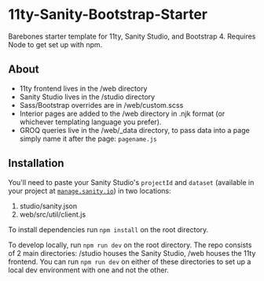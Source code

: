 # 11ty-Sanity-Bootstrap-Starter
Barebones starter template for 11ty, Sanity Studio, and Bootstrap 4. Requires Node to get set up with npm.

## About
- 11ty frontend lives in the /web directory
- Sanity Studio lives in the /studio directory
- Sass/Bootstrap overrides are in /web/custom.scss
- Interior pages are added to the /web directory in .njk format (or whichever templating language you prefer).
- GROQ queries live in the /web/\_data directory, to pass data into a page simply name it after the page: `pagename.js`

## Installation
You'll need to paste your Sanity Studio's `projectId` and `dataset` (available in your project at [`manage.sanity.io`](https://manage.sanity.io)) in two locations:

1) studio/sanity.json
2) web/src/util/client.js

To install dependencies run `npm install` on the root directory.

To develop locally, run `npm run dev` on the root directory. The repo consists of 2 main directories: /studio houses the Sanity Studio, /web houses the 11ty frontend. You can run `npm run dev` on either of these directories to set up a local dev environment with one and not the other.
